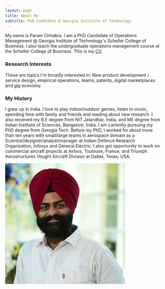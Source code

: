 ```yaml
---
layout: page
title: About Me
subtitle: PhD Candidate @ Georgia Institute of Technology
---
```


My name is Param Chhabra. I am a PhD Candidate of Operations Management @ Georgia Institute of Technology's Scheller College of Business. I also teach the undergraduate operations management course at the Scheller College of Business. This is my [CV](https://drive.google.com/file/d/1uqk6nQfHkdkdUoSPxBd935MoAoseOirn/view//1).

### Research Interests

These are topics I'm broadly interested in: New product development / service design, empirical operations, teams, patents, digital marketplaces and gig economy.

### My History

I grew up in India. I love to play indoor/outdoor games, listen to music, spending time with family and friends and reading about new research. I also received my B.E degree from NIT Jalandhar, India, and ME degree from Indian Institute of Sciences, Bangalore, India. I am currently pursuing my PhD degree from Gerogia Tech. Before my PhD, I worked for about more than ten years with small/large teams in aerospace domain as a Scientist/designer/analyst/manager at Indian Defence Research Organization, Infosys and General Electric. I also got opportunity to work on commercial aircraft projects at Airbus, Toulouse, France, and Triumph Aerostructures Vought Aircraft Division at Dallas, Texas, USA.

![Param](img/squaremug.png)
